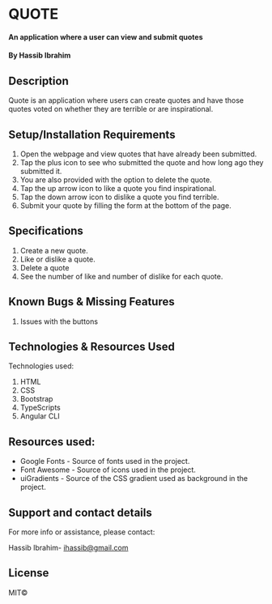 # QUOTE
#### An application where a user can view and submit quotes
#### By Hassib Ibrahim

## Description
Quote is an application where users can create quotes and have those quotes voted on whether they are terrible or are inspirational.

## Setup/Installation Requirements
1. Open the webpage and view quotes that have already been submitted.
2. Tap the plus icon to see who submitted the quote and how long ago they submitted it.
3. You are also provided with the option to delete the quote.
4. Tap the up arrow icon to like a quote you find inspirational.
5. Tap the down arrow icon to dislike a quote you find terrible.
6. Submit your quote by filling the form at the bottom of the page.

## Specifications
1. Create a new quote.
2. Like or dislike a quote.
3. Delete a quote
4. See the number of like and number of dislike for each quote.

## Known Bugs & Missing Features
1. Issues with the buttons


## Technologies & Resources Used
Technologies used:
1. HTML
2. CSS
3. Bootstrap
4. TypeScripts
5. Angular CLI 


## Resources used:
* Google Fonts - Source of fonts used in the project.
* Font Awesome - Source of icons used in the project.
* uiGradients - Source of the CSS gradient used as background in the project.

## Support and contact details
For more info or assistance, please contact:

Hassib Ibrahim- ihassib@gmail.com

## License
MIT©